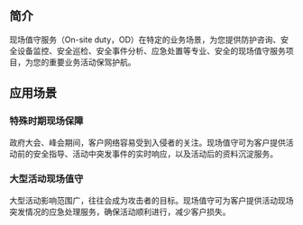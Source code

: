 ## 简介
现场值守服务（On-site duty，OD）在特定的业务场景，为您提供防护咨询、安全设备监控、安全巡检、安全事件分析、应急处置等专业、安全的现场值守服务项目，为您的重要业务活动保驾护航。
## 应用场景
### 特殊时期现场保障
政府大会、峰会期间，客户网络容易受到入侵者的关注。现场值守可为客户提供活动前的安全指导、活动中突发事件的实时响应，以及活动后的资料沉淀服务。

### 大型活动现场值守
大型活动影响范围广，往往会成为攻击者的目标。现场值守可为客户提供活动现场突发情况的应急处理服务，确保活动顺利进行，减少客户损失。
